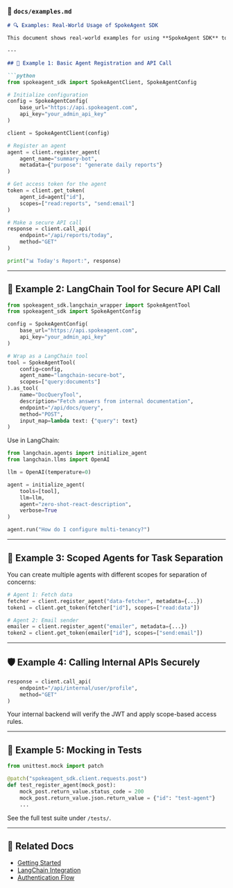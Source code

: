### 📄 `docs/examples.md`

````markdown
# 🔍 Examples: Real-World Usage of SpokeAgent SDK

This document shows real-world examples for using **SpokeAgent SDK** to register agents, obtain secure tokens, and make authenticated API calls. You’ll also learn how to plug the SDK into LangChain tools.

---

## 📘 Example 1: Basic Agent Registration and API Call

```python
from spokeagent_sdk import SpokeAgentClient, SpokeAgentConfig

# Initialize configuration
config = SpokeAgentConfig(
    base_url="https://api.spokeagent.com",
    api_key="your_admin_api_key"
)

client = SpokeAgentClient(config)

# Register an agent
agent = client.register_agent(
    agent_name="summary-bot",
    metadata={"purpose": "generate daily reports"}
)

# Get access token for the agent
token = client.get_token(
    agent_id=agent["id"],
    scopes=["read:reports", "send:email"]
)

# Make a secure API call
response = client.call_api(
    endpoint="/api/reports/today",
    method="GET"
)

print("📊 Today's Report:", response)
````

---

## 🤖 Example 2: LangChain Tool for Secure API Call

```python
from spokeagent_sdk.langchain_wrapper import SpokeAgentTool
from spokeagent_sdk import SpokeAgentConfig

config = SpokeAgentConfig(
    base_url="https://api.spokeagent.com",
    api_key="your_admin_api_key"
)

# Wrap as a LangChain tool
tool = SpokeAgentTool(
    config=config,
    agent_name="langchain-secure-bot",
    scopes=["query:documents"]
).as_tool(
    name="DocQueryTool",
    description="Fetch answers from internal documentation",
    endpoint="/api/docs/query",
    method="POST",
    input_map=lambda text: {"query": text}
)
```

Use in LangChain:

```python
from langchain.agents import initialize_agent
from langchain.llms import OpenAI

llm = OpenAI(temperature=0)

agent = initialize_agent(
    tools=[tool],
    llm=llm,
    agent="zero-shot-react-description",
    verbose=True
)

agent.run("How do I configure multi-tenancy?")
```

---

## 🔁 Example 3: Scoped Agents for Task Separation

You can create multiple agents with different scopes for separation of concerns:

```python
# Agent 1: Fetch data
fetcher = client.register_agent("data-fetcher", metadata={...})
token1 = client.get_token(fetcher["id"], scopes=["read:data"])

# Agent 2: Email sender
emailer = client.register_agent("emailer", metadata={...})
token2 = client.get_token(emailer["id"], scopes=["send:email"])
```

---

## 🛡️ Example 4: Calling Internal APIs Securely

```python
response = client.call_api(
    endpoint="/api/internal/user/profile",
    method="GET"
)
```

Your internal backend will verify the JWT and apply scope-based access rules.

---

## 🧪 Example 5: Mocking in Tests

```python
from unittest.mock import patch

@patch("spokeagent_sdk.client.requests.post")
def test_register_agent(mock_post):
    mock_post.return_value.status_code = 200
    mock_post.return_value.json.return_value = {"id": "test-agent"}
    ...
```

See the full test suite under `/tests/`.

---

## 🔗 Related Docs

* [Getting Started](./getting_started.md)
* [LangChain Integration](./using_with_langchain.md)
* [Authentication Flow](./auth_flow.md)

```
